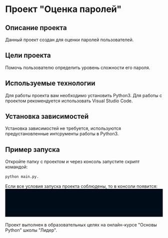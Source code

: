 # Проект "Оценка паролей"

## Описание проекта
Данный проект создан для оценки паролей пользователей.

## Цели проекта
Помочь пользователю определить уровень сложности его пароля.

## Используемые технологии
Для работы проекта вам необходимо установить Python3.
Для работы с проектом рекомендуется использовать Visual Studio Code.


## Установка зависимостей
Установка зависимостей не требуется, используются предустановленные интсрументы работы в Python3.

## Пример запуска
Откройте  папку с проектом и через консоль запустите скрипт командой: 
```index.html
python main.py.
```
Если все условия запуска проекта соблюдены, то в консоли появится:![](animation.gif)





Проект выполнен в образовательных целях на онлайн-курсе "Основы Python" школы "Лидер".